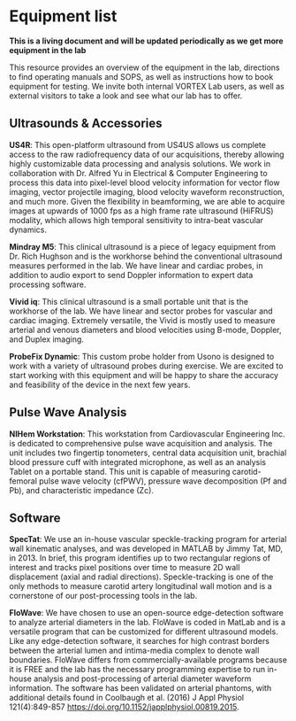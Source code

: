 # Equipment list

**This is a living document and will be updated periodically as we get more equipment in the lab**

This resource provides an overview of the equipment in the lab, directions to find operating manuals and SOPS, as well as instructions how to book equipment for testing. We invite both internal VORTEX Lab users, as well as external visitors to take a look and see what our lab has to offer.

## Ultrasounds & Accessories
**US4R**: This open-platform ultrasound from US4US allows us complete access to the raw radiofrequency data of our acquisitions, thereby allowing highly customizable data processing and analysis solutions. We work in collaboration with Dr. Alfred Yu in Electrical & Computer Engineering to process this data into pixel-level blood velocity information for vector flow imaging, vector projectile imaging, blood velocity waveform reconstruction, and much more. Given the flexibility in beamforming, we are able to acquire images at upwards of 1000 fps as a high frame rate ultrasound (HiFRUS) modality, which allows high temporal sensitivity to intra-beat vascular dynamics.

**Mindray M5**: This clinical ultrasound is a piece of legacy equipment from Dr. Rich Hughson and is the workhorse behind the conventional ultrasound measures performed in the lab. We have linear and cardiac probes, in addition to audio export to send Doppler information to expert data processing software.

**Vivid iq**: This clinical ultrasound is a small portable unit that is the workhorse of the lab. We have linear and sector probes for vascular and cardiac imaging. Extremely versatile, the Vivid is mostly used to measure arterial and venous diameters and blood velocities using B-mode, Doppler, and Duplex imaging.

**ProbeFix Dynamic**: This custom probe holder from Usono is designed to work with a variety of ultrasound probes during exercise. We are excited to start working with this equipment and will be happy to share the accuracy and feasibility of the device in the next few years.

## Pulse Wave Analysis
**NIHem Workstation**: This workstation from Cardiovascular Engineering Inc. is dedicated to comprehensive pulse wave acquisition and analysis. The unit includes two fingertip tonometers, central data acquisition unit, brachial blood pressure cuff with integrated  microphone, as well as an analysis Tablet on a portable stand. This unit is capable of measuring carotid-femoral pulse wave velocity (cfPWV), pressure wave decomposition (Pf and Pb), and characteristic impedance (Zc).

## Software
**SpecTat**: We use an in-house vascular speckle-tracking program for arterial wall kinematic analyses, and was developed in MATLAB by Jimmy Tat, MD, in 2013. In brief, this program identifies up to two rectangular regions of interest and tracks pixel positions over time to measure 2D wall displacement (axial and radial directions). Speckle-tracking is one of the only methods to measure carotid artery longitudinal wall motion and is a cornerstone of our post-processing tools in the lab.

**FloWave**: We have chosen to use an open-source edge-detection software to analyze arterial diameters in the lab. FloWave is coded in MatLab and is a versatile program that can be customized for different ultrasound models. Like any edge-detection software, it searches for high contrast borders between the arterial lumen and intima-media complex to denote wall boundaries. FloWave differs from commercially-available programs because it is FREE and the lab has the necessary programming expertise to run in-house analysis and post-processing of arterial diameter waveform information. The software has been validated on arterial phantoms, with additional details found in Coolbaugh et al. (2016) J Appl Physiol 121(4):849-857 https://doi.org/10.1152/japplphysiol.00819.2015.
